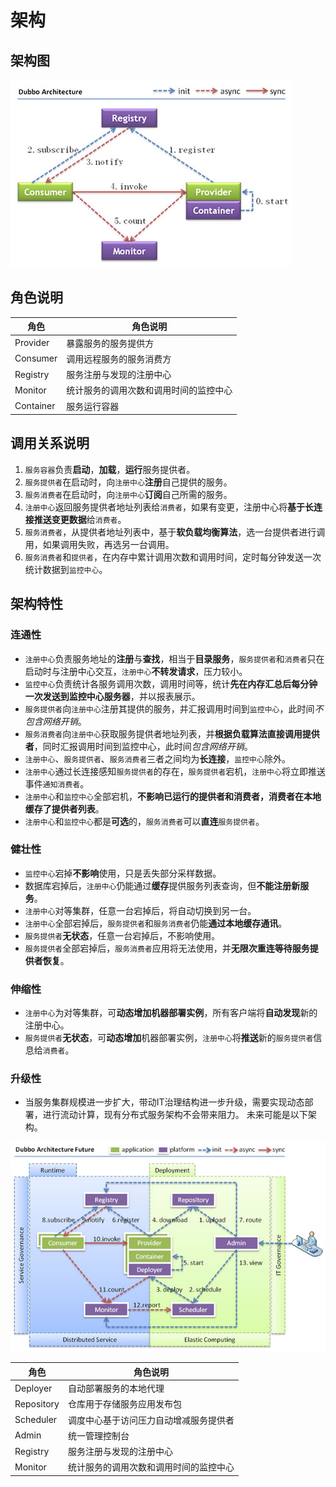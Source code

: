 # 架构



## 架构图

![dubbo-architecture](image/dubbo-architecture.jpg)

##  角色说明

| 角色      | 角色说明                               |
| --------- | -------------------------------------- |
| Provider  | 暴露服务的服务提供方                   |
| Consumer  | 调用远程服务的服务消费方               |
| Registry  | 服务注册与发现的注册中心               |
| Monitor   | 统计服务的调用次数和调用时间的监控中心 |
| Container | 服务运行容器                           |



## 调用关系说明

1. `服务容器`负责**启动**，**加载**，**运行**服务提供者。
2. `服务提供者`在启动时，向`注册中心`**注册**自己提供的服务。
3. `服务消费者`在启动时，向`注册中心`**订阅**自己所需的服务。
4. `注册中心`返回服务提供者地址列表给`消费者`，如果有变更，注册中心将**基于长连接推送变更数据**给`消费者`。
5. `服务消费者`，从提供者地址列表中，基于**软负载均衡算法**，选一台提供者进行调用，如果调用失败，再选另一台调用。
6. `服务消费者`和`提供者`，在内存中累计调用次数和调用时间，定时每分钟发送一次统计数据到`监控中心`。



## 架构特性

### 连通性

- `注册中心`负责服务地址的**注册**与**查找**，相当于**目录服务**，`服务提供者`和`消费者`只在启动时与注册中心交互，`注册中心`**不转发请求**，压力较小。
- `监控中心`负责统计各服务调用次数，调用时间等，统计**先在内存汇总后每分钟一次发送到监控中心服务器**，并以报表展示。
- `服务提供者`向`注册中心`注册其提供的服务，并汇报调用时间到`监控中心`，此时间*不包含网络开销*。
- `服务消费者`向`注册中心`获取服务提供者地址列表，并**根据负载算法直接调用提供者**，同时汇报调用时间到监控中心，此时间*包含网络开销*。
- `注册中心`、`服务提供者`、`服务消费者`三者之间均为**长连接**，`监控中心`除外。
- `注册中心`通过长连接感知`服务提供者`的存在，`服务提供者`宕机，`注册中心`将立即推送事件`通知消费者`。
- `注册中心`和`监控中心`全部宕机，**不影响已运行的提供者和消费者，消费者在本地缓存了提供者列表**。
- `注册中心`和`监控中心`都是**可选**的，`服务消费者`可以**直连**`服务提供者`。



### 健壮性

- `监控中心`宕掉**不影响**使用，只是丢失部分采样数据。
- 数据库宕掉后，`注册中心`仍能通过**缓存**提供服务列表查询，但**不能注册新服务**。
- `注册中心`对等集群，任意一台宕掉后，将自动切换到另一台。
- `注册中心`全部宕掉后，`服务提供者`和`服务消费者`仍能**通过本地缓存通讯**。
- `服务提供者`**无状态**，任意一台宕掉后，不影响使用。
- `服务提供者`全部宕掉后，`服务消费者`应用将无法使用，并**无限次重连等待服务提供者恢复**。



### 伸缩性

- `注册中心`为对等集群，可**动态增加机器部署实例**，所有客户端将**自动发现**新的注册中心。
- `服务提供者`**无状态**，可**动态增加**机器部署实例，`注册中心`将**推送**新的`服务提供者`信息给`消费者`。



### 升级性

- 当服务集群规模进一步扩大，带动IT治理结构进一步升级，需要实现动态部署，进行流动计算，现有分布式服务架构不会带来阻力。
  未来可能是以下架构。

![dubbo-architecture-future](image/dubbo-architecture-future.jpg)

| 角色       | 角色说明                               |
| ---------- | -------------------------------------- |
| Deployer   | 自动部署服务的本地代理                 |
| Repository | 仓库用于存储服务应用发布包             |
| Scheduler  | 调度中心基于访问压力自动增减服务提供者 |
| Admin      | 统一管理控制台                         |
| Registry   | 服务注册与发现的注册中心               |
| Monitor    | 统计服务的调用次数和调用时间的监控中心 |

